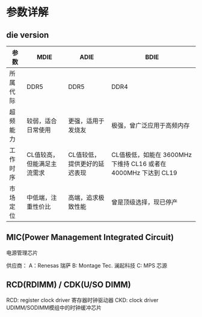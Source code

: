 # 参数详解 #

## die version ##

| 参数         | MDIE                     | ADIE                           | BDIE                                   |
|--------------|--------------------------|--------------------------------|----------------------------------------|
| 所属代际     | DDR5                    | DDR5                           | DDR4                                   |
| 超频能力     | 较弱，适合日常使用      | 更强，适用于发烧友             | 极强，曾广泛应用于高频内存            |
| 工作时序     | CL值较高，但能满足主流需求 | CL值较低，提供更好的延迟表现   | CL值极低，如能在 3600MHz 下维持 CL16 或者在 4000MHz 下达到 CL19 |
| 市场定位     | 中低端，注重性价比      | 高端，追求极致性能             | 曾是顶级选择，现已停产                |

## MIC(Power Management Integrated Circuit) ##

电源管理芯片

供应商：
A：Renesas 瑞萨  B: Montage Tec. 澜起科技  C: MPS 芯源

## RCD(RDIMM) / CDK(U/SO DIMM) ##

RCD: register clock driver   寄存器时钟驱动器
CKD: clock driver  UDIMM/SODIMM模组中的时钟缓冲芯片

